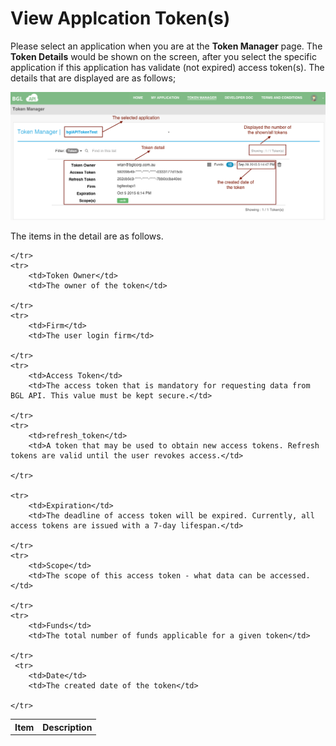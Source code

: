 # View Applcation Token(s)

Please select an application when you are at the **Token Manager** page.  The **Token Details** would be shown on the screen, after you select the specific application if this application has validate (not expired) access token(s). The details that are displayed are as follows;

![Token Select Application](../images/ApplicationTokenView.png)

The items in the detail are as follows.

<table>
    <tr>
        <th>Item</th>
        <th>Description</th>

    </tr>
    <tr>
        <td>Token Owner</td>
        <td>The owner of the token</td>

    </tr>
    <tr>
        <td>Firm</td>
        <td>The user login firm</td>

    </tr>
    <tr>
        <td>Access Token</td>
        <td>The access token that is mandatory for requesting data from BGL API. This value must be kept secure.</td>

    </tr>
    <tr>
        <td>refresh_token</td>
        <td>A token that may be used to obtain new access tokens. Refresh tokens are valid until the user revokes access.</td>

    </tr>

    <tr>
        <td>Expiration</td>
        <td>The deadline of access token will be expired. Currently, all access tokens are issued with a 7-day lifespan.</td>

    </tr>
    <tr>
        <td>Scope</td>
        <td>The scope of this access token - what data can be accessed.</td>

    </tr>
    <tr>
        <td>Funds</td>
        <td>The total number of funds applicable for a given token</td>

    </tr>
     <tr>
        <td>Date</td>
        <td>The created date of the token</td>

    </tr>

</table>
